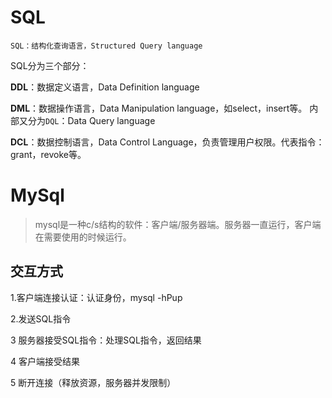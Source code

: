 # SQL
    SQL：结构化查询语言，Structured Query language
SQL分为三个部分：

**DDL**：数据定义语言，Data Definition language

**DML**：数据操作语言，Data Manipulation language，如select，insert等。
   内部又分为`DQL`：Data Query language
   
**DCL**：数据控制语言，Data Control Language，负责管理用户权限。代表指令：grant，revoke等。

# MySql

> mysql是一种c/s结构的软件：客户端/服务器端。服务器一直运行，客户端在需要使用的时候运行。

## 交互方式

1.客户端连接认证：认证身份，mysql -hPup<br />

2.发送SQL指令

3 服务器接受SQL指令：处理SQL指令，返回结果

4 客户端接受结果

5 断开连接（释放资源，服务器并发限制）

